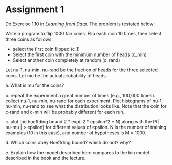 # Assignment 1 
Do Exercise 1.10 in *Learning from Data*.  The problem is restated below:

Write a program to flip 1000 fair coins.  Flip each coin 10 times, then select three coins as follows:

* select the first coin flipped (c_1)
* Select the first coin with the minimum number of heads (c_min)
* Select another coin completely at random (c_rand)

Let nu-1, nu-min, nu-rand be the fraction of heads for the three selected coins.  Let mu be the actual probability of heads.

a.  What is mu for the coins?

b.  repeat the experiment a great number of times (e.g., 100,000 times).  collect nu-1, nu-min, nu-rand for each experiment.  Plot histograms of nu-1, nu-min, nu-rand to see what the distribution looks like.  Note that the coin for c-rand and c-min will be probably different for each run.

c. plot the hoeffding bound 2 * exp(-2 * epsilon^2 * N) along with the P(| nu-mu | > epsilon) for different values of epsilon.  N is the number of training examples (10 in this case), and number of hypotheses is M = 1000.

d. Which coins obey Hoeffding bound?  which do not?  why?

e. Explain how the model described here compares to the bin model described in the book and the lecture.